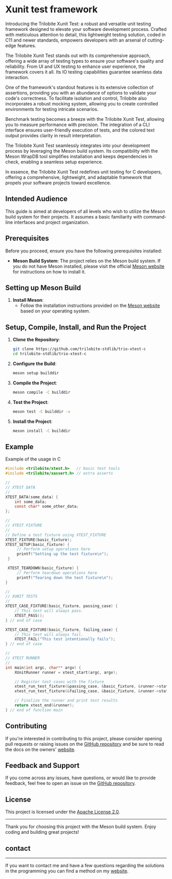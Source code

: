 # Xunit test framework

Introducing the Trilobite Xunit Test: a robust and versatile unit testing framework designed to elevate your software development process. Crafted with meticulous attention to detail, this lightweight testing solution, coded in C11 and newer standards, empowers developers with an arsenal of cutting-edge features.

The Trilobite Xunit Test stands out with its comprehensive approach, offering a wide array of testing types to ensure your software's quality and reliability. From UI and UX testing to enhance user experience, the framework covers it all. Its IO testing capabilities guarantee seamless data interaction.

One of the framework's standout features is its extensive collection of assertions, providing you with an abundance of options to validate your code's correctness. To facilitate isolation and control, Trilobite also incorporates a robust mocking system, allowing you to create controlled environments for testing intricate scenarios.

Benchmark testing becomes a breeze with the Trilobite Xunit Test, allowing you to measure performance with precision. The integration of a CLI interface ensures user-friendly execution of tests, and the colored text output provides clarity in result interpretation.

The Trilobite Xunit Test seamlessly integrates into your development process by leveraging the Meson build system. Its compatibility with the Meson WrapDB tool simplifies installation and keeps dependencies in check, enabling a seamless setup experience.

In essence, the Trilobite Xunit Test redefines unit testing for C developers, offering a comprehensive, lightweight, and adaptable framework that propels your software projects toward excellence.

## Intended Audience

This guide is aimed at developers of all levels who wish to utilize the Meson build system for their projects. It assumes a basic familiarity with command-line interfaces and project organization.

## Prerequisites

Before you proceed, ensure you have the following prerequisites installed:

- **Meson Build System**: The project relies on the Meson build system. If you do not have Meson installed, please visit the official [Meson website](https://mesonbuild.com/Getting-meson.html) for instructions on how to install it.

## Setting up Meson Build

1. **Install Meson**:
   - Follow the installation instructions provided on the [Meson website](https://mesonbuild.com/Getting-meson.html) based on your operating system.

## Setup, Compile, Install, and Run the Project

1. **Clone the Repository**:
   ```bash
   git clone https://github.com/trilobite-stdlib/trio-xtest-c
   cd trilobite-stdlib/trio-xtest-c
   ```

2. **Configure the Build**:
   ```bash
   meson setup builddir
   ```

3. **Compile the Project**:
   ```bash
   meson compile -C builddir
   ```

4. **Test the Project**:
   ```bash
   meson test -C builddir -v
   ```

5. **Install the Project**:
   ```bash
   meson install -C builddir
   ```

## Example

Example of the usage in C

```c
#include <trilobite/xtest.h>   // basic test tools
#include <trilobite/xassert.h> // extra asserts

//
// XTEST DATA
//
XTEST_DATA(some_data) {
    int some_data;
    const char* some_other_data;
};

//
// XTEST FIXTURE
//
// Define a test fixture using XTEST_FIXTURE
XTEST_FIXTURE(basic_fixture);
XTEST_SETUP(basic_fixture) {
     // Perform setup operations here
     printf("Setting up the test fixture\n");
 }

 XTEST_TEARDOWN(basic_fixture) {
     // Perform teardown operations here
     printf("Tearing down the test fixture\n");
}

//
// XUNIT TESTS
//
XTEST_CASE_FIXTURE(basic_fixture, passing_case) {
    // This test will always pass.
    XTEST_PASS();
} // end of case

XTEST_CASE_FIXTURE(basic_fixture, failing_case) {
    // This test will always fail.
    XTEST_FAIL("This test intentionally fails");
} // end of case

//
// XTEST RUNNER
//
int main(int argc, char** argv) {
    XUnitRunner runner = xtest_start(argc, argv);

    // Register test cases with the fixture
    xtest_run_test_fixture(&passing_case, &basic_fixture, &runner->stats);
    xtest_run_test_fixture(&failing_case, &basic_fixture, &runner->stats);

    // Finalize the runner and print test results
    return xtest_end(&runner);
} // end of function main
```

## Contributing

If you're interested in contributing to this project, please consider opening pull requests or raising issues on the [GitHub repository](https://github.com/trilobite-stdlib/trio-xtest-c) and be sure to read the docs on the owners' [website](https://trilobite.code.blog).

## Feedback and Support

If you come across any issues, have questions, or would like to provide feedback, feel free to open an issue on the [GitHub repository](https://github.com/trilobite-stdlib/trio-xtest-c/issues).

## License

This project is licensed under the [Apache License 2.0](LICENSE).

---

Thank you for choosing this project with the Meson build system. Enjoy coding and building great projects!

## contact

* * *

If you want to contact me and have a few questions
regarding the solutions in the programming you can
find a method on my [website](https://trilobite.code.blog/contact/).
